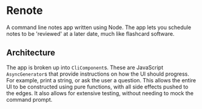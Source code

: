 # Renote

A command line notes app written using Node. The app lets you schedule notes to be 'reviewed' at a later date, much like flashcard software.

## Architecture
The app is broken up into `CliComponent`s. These are JavaScript `AsyncGenerator`s that provide instructions on how the UI should progress. For example, print a string, or ask the user a question. This allows the entire UI to be constructed using pure functions, with all side effects pushed to the edges. It also allows for extensive testing, without needing to mock the command prompt.
